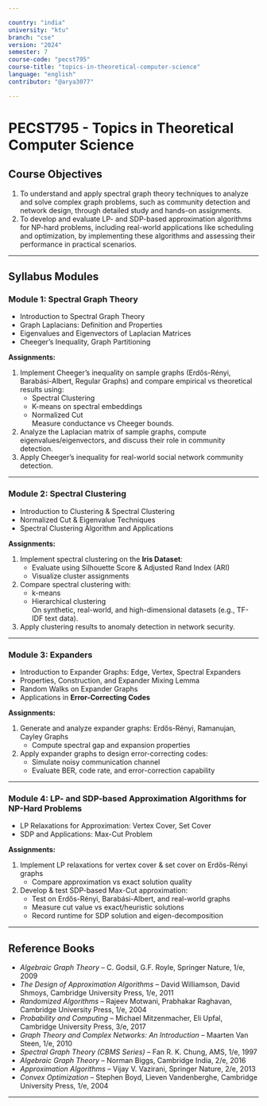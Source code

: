 ```yaml
---

country: "india"
university: "ktu"
branch: "cse"
version: "2024"
semester: 7
course-code: "pecst795"
course-title: "topics-in-theoretical-computer-science"
language: "english"
contributor: "@arya3077"

---
```


# PECST795 - Topics in Theoretical Computer Science

## Course Objectives

1. To understand and apply spectral graph theory techniques to analyze and solve complex graph problems, such as community detection and network design, through detailed study and hands-on assignments.  
2. To develop and evaluate LP- and SDP-based approximation algorithms for NP-hard problems, including real-world applications like scheduling and optimization, by implementing these algorithms and assessing their performance in practical scenarios.  

---

## Syllabus Modules

### Module 1: Spectral Graph Theory 
- Introduction to Spectral Graph Theory  
- Graph Laplacians: Definition and Properties  
- Eigenvalues and Eigenvectors of Laplacian Matrices  
- Cheeger’s Inequality, Graph Partitioning  

**Assignments:**  
1. Implement Cheeger’s inequality on sample graphs (Erdős-Rényi, Barabási-Albert, Regular Graphs) and compare empirical vs theoretical results using:  
   - Spectral Clustering  
   - K-means on spectral embeddings  
   - Normalized Cut  
   Measure conductance vs Cheeger bounds.  
2. Analyze the Laplacian matrix of sample graphs, compute eigenvalues/eigenvectors, and discuss their role in community detection.  
3. Apply Cheeger’s inequality for real-world social network community detection.  

---

### Module 2: Spectral Clustering
- Introduction to Clustering & Spectral Clustering  
- Normalized Cut & Eigenvalue Techniques  
- Spectral Clustering Algorithm and Applications  

**Assignments:**  
1. Implement spectral clustering on the **Iris Dataset**:  
   - Evaluate using Silhouette Score & Adjusted Rand Index (ARI)  
   - Visualize cluster assignments  
2. Compare spectral clustering with:  
   - k-means  
   - Hierarchical clustering  
   On synthetic, real-world, and high-dimensional datasets (e.g., TF-IDF text data).  
3. Apply clustering results to anomaly detection in network security.  

---

### Module 3: Expanders 

- Introduction to Expander Graphs: Edge, Vertex, Spectral Expanders  
- Properties, Construction, and Expander Mixing Lemma  
- Random Walks on Expander Graphs  
- Applications in **Error-Correcting Codes**  

**Assignments:**  
1. Generate and analyze expander graphs: Erdős-Rényi, Ramanujan, Cayley Graphs  
   - Compute spectral gap and expansion properties  
2. Apply expander graphs to design error-correcting codes:  
   - Simulate noisy communication channel  
   - Evaluate BER, code rate, and error-correction capability  

---

### Module 4: LP- and SDP-based Approximation Algorithms for NP-Hard Problems 

- LP Relaxations for Approximation: Vertex Cover, Set Cover  
- SDP and Applications: Max-Cut Problem  

**Assignments:**  
1. Implement LP relaxations for vertex cover & set cover on Erdős-Rényi graphs  
   - Compare approximation vs exact solution quality  
2. Develop & test SDP-based Max-Cut approximation:  
   - Test on Erdős-Rényi, Barabási-Albert, and real-world graphs  
   - Measure cut value vs exact/heuristic solutions  
   - Record runtime for SDP solution and eigen-decomposition  

---

## Reference Books

- *Algebraic Graph Theory* – C. Godsil, G.F. Royle, Springer Nature, 1/e, 2009  
- *The Design of Approximation Algorithms* – David Williamson, David Shmoys, Cambridge University Press, 1/e, 2011  
- *Randomized Algorithms* – Rajeev Motwani, Prabhakar Raghavan, Cambridge University Press, 1/e, 2004  
- *Probability and Computing* – Michael Mitzenmacher, Eli Upfal, Cambridge University Press, 3/e, 2017  
- *Graph Theory and Complex Networks: An Introduction* – Maarten Van Steen, 1/e, 2010  
- *Spectral Graph Theory (CBMS Series)* – Fan R. K. Chung, AMS, 1/e, 1997  
- *Algebraic Graph Theory* – Norman Biggs, Cambridge India, 2/e, 2016  
- *Approximation Algorithms* – Vijay V. Vazirani, Springer Nature, 2/e, 2013  
- *Convex Optimization* – Stephen Boyd, Lieven Vandenberghe, Cambridge University Press, 1/e, 2004  

---
